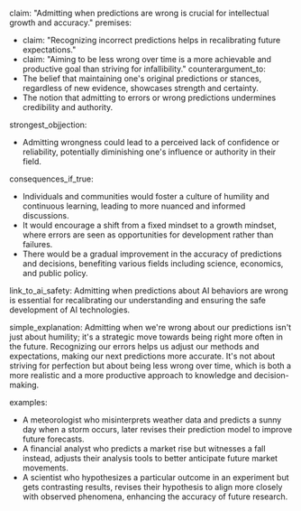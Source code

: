 claim: "Admitting when predictions are wrong is crucial for intellectual growth and accuracy."
premises:
  - claim: "Recognizing incorrect predictions helps in recalibrating future expectations."
  - claim: "Aiming to be less wrong over time is a more achievable and productive goal than striving for infallibility."
counterargument_to:
  - The belief that maintaining one's original predictions or stances, regardless of new evidence, showcases strength and certainty.
  - The notion that admitting to errors or wrong predictions undermines credibility and authority.

strongest_objjection:
  - Admitting wrongness could lead to a perceived lack of confidence or reliability, potentially diminishing one's influence or authority in their field.

consequences_if_true:
  - Individuals and communities would foster a culture of humility and continuous learning, leading to more nuanced and informed discussions.
  - It would encourage a shift from a fixed mindset to a growth mindset, where errors are seen as opportunities for development rather than failures.
  - There would be a gradual improvement in the accuracy of predictions and decisions, benefiting various fields including science, economics, and public policy.

link_to_ai_safety: Admitting when predictions about AI behaviors are wrong is essential for recalibrating our understanding and ensuring the safe development of AI technologies.

simple_explanation: Admitting when we're wrong about our predictions isn't just about humility; it's a strategic move towards being right more often in the future. Recognizing our errors helps us adjust our methods and expectations, making our next predictions more accurate. It's not about striving for perfection but about being less wrong over time, which is both a more realistic and a more productive approach to knowledge and decision-making.

examples:
  - A meteorologist who misinterprets weather data and predicts a sunny day when a storm occurs, later revises their prediction model to improve future forecasts.
  - A financial analyst who predicts a market rise but witnesses a fall instead, adjusts their analysis tools to better anticipate future market movements.
  - A scientist who hypothesizes a particular outcome in an experiment but gets contrasting results, revises their hypothesis to align more closely with observed phenomena, enhancing the accuracy of future research.